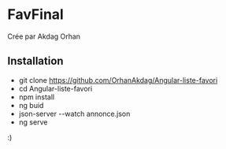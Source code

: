 # FavFinal

Crée par Akdag Orhan 
## Installation
- git clone https://github.com/OrhanAkdag/Angular-liste-favori
- cd Angular-liste-favori
- npm install
- ng buid
- json-server --watch annonce.json
- ng serve

:)

